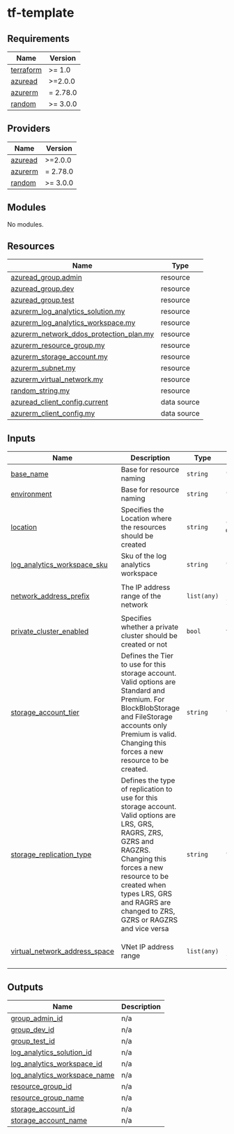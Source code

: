 # tf-template

<!--- BEGIN_TF_DOCS --->
## Requirements

| Name | Version |
|------|---------|
| <a name="requirement_terraform"></a> [terraform](#requirement\_terraform) | >= 1.0 |
| <a name="requirement_azuread"></a> [azuread](#requirement\_azuread) | >=2.0.0 |
| <a name="requirement_azurerm"></a> [azurerm](#requirement\_azurerm) | = 2.78.0 |
| <a name="requirement_random"></a> [random](#requirement\_random) | >= 3.0.0 |

## Providers

| Name | Version |
|------|---------|
| <a name="provider_azuread"></a> [azuread](#provider\_azuread) | >=2.0.0 |
| <a name="provider_azurerm"></a> [azurerm](#provider\_azurerm) | = 2.78.0 |
| <a name="provider_random"></a> [random](#provider\_random) | >= 3.0.0 |

## Modules

No modules.

## Resources

| Name | Type |
|------|------|
| [azuread_group.admin](https://registry.terraform.io/providers/hashicorp/azuread/latest/docs/resources/group) | resource |
| [azuread_group.dev](https://registry.terraform.io/providers/hashicorp/azuread/latest/docs/resources/group) | resource |
| [azuread_group.test](https://registry.terraform.io/providers/hashicorp/azuread/latest/docs/resources/group) | resource |
| [azurerm_log_analytics_solution.my](https://registry.terraform.io/providers/hashicorp/azurerm/2.78.0/docs/resources/log_analytics_solution) | resource |
| [azurerm_log_analytics_workspace.my](https://registry.terraform.io/providers/hashicorp/azurerm/2.78.0/docs/resources/log_analytics_workspace) | resource |
| [azurerm_network_ddos_protection_plan.my](https://registry.terraform.io/providers/hashicorp/azurerm/2.78.0/docs/resources/network_ddos_protection_plan) | resource |
| [azurerm_resource_group.my](https://registry.terraform.io/providers/hashicorp/azurerm/2.78.0/docs/resources/resource_group) | resource |
| [azurerm_storage_account.my](https://registry.terraform.io/providers/hashicorp/azurerm/2.78.0/docs/resources/storage_account) | resource |
| [azurerm_subnet.my](https://registry.terraform.io/providers/hashicorp/azurerm/2.78.0/docs/resources/subnet) | resource |
| [azurerm_virtual_network.my](https://registry.terraform.io/providers/hashicorp/azurerm/2.78.0/docs/resources/virtual_network) | resource |
| [random_string.my](https://registry.terraform.io/providers/hashicorp/random/latest/docs/resources/string) | resource |
| [azuread_client_config.current](https://registry.terraform.io/providers/hashicorp/azuread/latest/docs/data-sources/client_config) | data source |
| [azurerm_client_config.my](https://registry.terraform.io/providers/hashicorp/azurerm/2.78.0/docs/data-sources/client_config) | data source |

## Inputs

| Name | Description | Type | Default | Required |
|------|-------------|------|---------|:--------:|
| <a name="input_base_name"></a> [base\_name](#input\_base\_name) | Base for resource naming | `string` | `"tfpg"` | no |
| <a name="input_environment"></a> [environment](#input\_environment) | Base for resource naming | `string` | `"test"` | no |
| <a name="input_location"></a> [location](#input\_location) | Specifies the Location where the resources should be created | `string` | `"Canada Central"` | no |
| <a name="input_log_analytics_workspace_sku"></a> [log\_analytics\_workspace\_sku](#input\_log\_analytics\_workspace\_sku) | Sku of the log analytics workspace | `string` | `"PerGB2018"` | no |
| <a name="input_network_address_prefix"></a> [network\_address\_prefix](#input\_network\_address\_prefix) | The IP address range of the network | `list(any)` | <pre>[<br>  "10.1.0.0/24"<br>]</pre> | no |
| <a name="input_private_cluster_enabled"></a> [private\_cluster\_enabled](#input\_private\_cluster\_enabled) | Specifies whether a private cluster should be created or not | `bool` | `false` | no |
| <a name="input_storage_account_tier"></a> [storage\_account\_tier](#input\_storage\_account\_tier) | Defines the Tier to use for this storage account. Valid options are Standard and Premium. For BlockBlobStorage and FileStorage accounts only Premium is valid. Changing this forces a new resource to be created. | `string` | `"Standard"` | no |
| <a name="input_storage_replication_type"></a> [storage\_replication\_type](#input\_storage\_replication\_type) | Defines the type of replication to use for this storage account. Valid options are LRS, GRS, RAGRS, ZRS, GZRS and RAGZRS. Changing this forces a new resource to be created when types LRS, GRS and RAGRS are changed to ZRS, GZRS or RAGZRS and vice versa | `string` | `"RAGRS"` | no |
| <a name="input_virtual_network_address_space"></a> [virtual\_network\_address\_space](#input\_virtual\_network\_address\_space) | VNet IP address range | `list(any)` | <pre>[<br>  "10.1.0.0/16"<br>]</pre> | no |

## Outputs

| Name | Description |
|------|-------------|
| <a name="output_group_admin_id"></a> [group\_admin\_id](#output\_group\_admin\_id) | n/a |
| <a name="output_group_dev_id"></a> [group\_dev\_id](#output\_group\_dev\_id) | n/a |
| <a name="output_group_test_id"></a> [group\_test\_id](#output\_group\_test\_id) | n/a |
| <a name="output_log_analytics_solution_id"></a> [log\_analytics\_solution\_id](#output\_log\_analytics\_solution\_id) | n/a |
| <a name="output_log_analytics_workspace_id"></a> [log\_analytics\_workspace\_id](#output\_log\_analytics\_workspace\_id) | n/a |
| <a name="output_log_analytics_workspace_name"></a> [log\_analytics\_workspace\_name](#output\_log\_analytics\_workspace\_name) | n/a |
| <a name="output_resource_group_id"></a> [resource\_group\_id](#output\_resource\_group\_id) | n/a |
| <a name="output_resource_group_name"></a> [resource\_group\_name](#output\_resource\_group\_name) | n/a |
| <a name="output_storage_account_id"></a> [storage\_account\_id](#output\_storage\_account\_id) | n/a |
| <a name="output_storage_account_name"></a> [storage\_account\_name](#output\_storage\_account\_name) | n/a |

<!--- END_TF_DOCS --->
